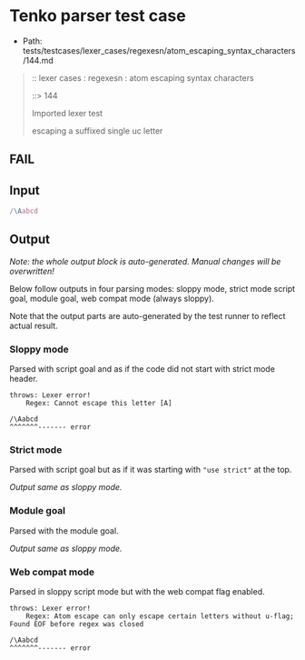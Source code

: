 # Tenko parser test case

- Path: tests/testcases/lexer_cases/regexesn/atom_escaping_syntax_characters/144.md

> :: lexer cases : regexesn : atom escaping syntax characters
>
> ::> 144
>
> Imported lexer test
>
> escaping a suffixed single uc letter

## FAIL

## Input

`````js
/\Aabcd
`````

## Output

_Note: the whole output block is auto-generated. Manual changes will be overwritten!_

Below follow outputs in four parsing modes: sloppy mode, strict mode script goal, module goal, web compat mode (always sloppy).

Note that the output parts are auto-generated by the test runner to reflect actual result.

### Sloppy mode

Parsed with script goal and as if the code did not start with strict mode header.

`````
throws: Lexer error!
    Regex: Cannot escape this letter [A]

/\Aabcd
^^^^^^^------- error
`````

### Strict mode

Parsed with script goal but as if it was starting with `"use strict"` at the top.

_Output same as sloppy mode._

### Module goal

Parsed with the module goal.

_Output same as sloppy mode._

### Web compat mode

Parsed in sloppy script mode but with the web compat flag enabled.

`````
throws: Lexer error!
    Regex: Atom escape can only escape certain letters without u-flag; Found EOF before regex was closed

/\Aabcd
^^^^^^^------- error
`````

